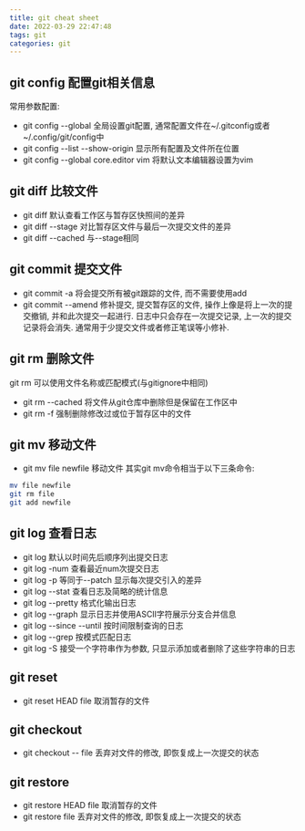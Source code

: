 ```yaml
---
title: git cheat sheet
date: 2022-03-29 22:47:48
tags: git
categories: git
---
```


## git config 配置git相关信息
常用参数配置:
- git config --global 全局设置git配置, 通常配置文件在~/.gitconfig或者~/.config/git/config中
- git config --list --show-origin 显示所有配置及文件所在位置
- git config --global core.editor vim 将默认文本编辑器设置为vim



## git diff 比较文件
- git diff 默认查看工作区与暂存区快照间的差异
- git diff --stage 对比暂存区文件与最后一次提交文件的差异
- git diff --cached 与--stage相同


## git commit 提交文件
- git commit -a 将会提交所有被git跟踪的文件, 而不需要使用add
- git commit --amend 修补提交, 提交暂存区的文件, 操作上像是将上一次的提交撤销, 并和此次提交一起进行. 日志中只会存在一次提交记录, 上一次的提交记录将会消失. 通常用于少提交文件或者修正笔误等小修补.


## git rm 删除文件
git rm 可以使用文件名称或匹配模式(与gitignore中相同)
- git rm --cached 将文件从git仓库中删除但是保留在工作区中
- git rm -f 强制删除修改过或位于暂存区中的文件


## git mv 移动文件
- git mv file newfile 移动文件
其实git mv命令相当于以下三条命令:
``` bash
mv file newfile
git rm file
git add newfile
```


## git log 查看日志
- git log 默认以时间先后顺序列出提交日志
- git log -num 查看最近num次提交日志
- git log -p 等同于--patch 显示每次提交引入的差异
- git log --stat 查看日志及简略的统计信息
- git log --pretty 格式化输出日志
- git log --graph 显示日志并使用ASCII字符展示分支合并信息
- git log --since --until 按时间限制查询的日志
- git log --grep 按模式匹配日志
- git log -S 接受一个字符串作为参数, 只显示添加或者删除了这些字符串的日志


## git reset
- git reset HEAD file 取消暂存的文件

## git checkout
- git checkout -- file 丢弃对文件的修改, 即恢复成上一次提交的状态


## git restore
- git restore HEAD file 取消暂存的文件
- git restore file 丢弃对文件的修改, 即恢复成上一次提交的状态









